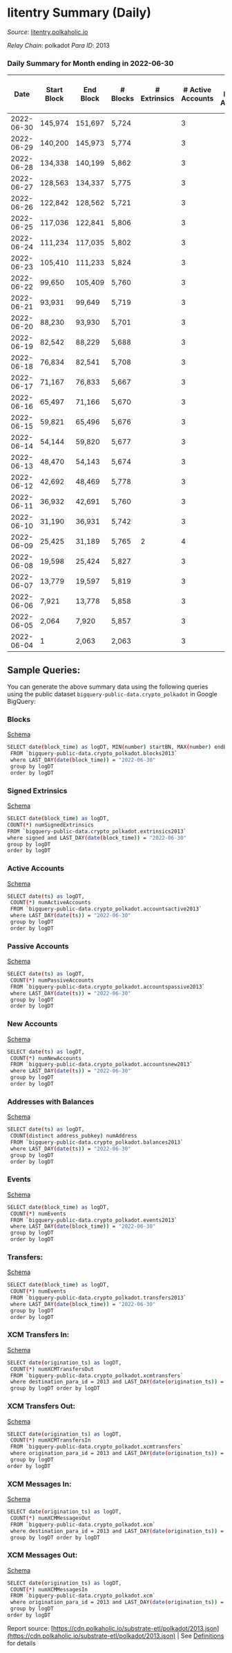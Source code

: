 # litentry Summary (Daily)

_Source_: [litentry.polkaholic.io](https://litentry.polkaholic.io)

*Relay Chain*: polkadot
*Para ID*: 2013



### Daily Summary for Month ending in 2022-06-30


| Date    | Start Block | End Block | # Blocks | # Extrinsics | # Active Accounts | # Passive Accounts | # New Accounts | # Addresses | # Events  | # Transfers ($USD) | # XCM Transfers In ($USD) | # XCM Transfers Out ($USD) | # XCM In | # XCM Out | Issues |
|---------|-------------|-----------|----------|--------------|-------------------|--------------------|----------------|-------------|-----------|--------------------|---------------------------|----------------------------|----------|-----------|--------|
| 2022-06-30 | 145,974 | 151,697 | 5,724 |  | 3 |  |  | 16 | 11,454 |   |   |   |  |  |  |
| 2022-06-29 | 140,200 | 145,973 | 5,774 |  | 3 |  |  | 16 | 11,552 |   |   |   |  |  |  |
| 2022-06-28 | 134,338 | 140,199 | 5,862 |  | 3 |  |  | 16 | 11,727 |   |   |   |  |  |  |
| 2022-06-27 | 128,563 | 134,337 | 5,775 |  | 3 |  |  | 16 | 11,553 |   |   |   |  |  |  |
| 2022-06-26 | 122,842 | 128,562 | 5,721 |  | 3 |  |  | 16 | 11,445 |   |   |   |  |  |  |
| 2022-06-25 | 117,036 | 122,841 | 5,806 |  | 3 |  |  | 16 | 11,615 |   |   |   |  |  |  |
| 2022-06-24 | 111,234 | 117,035 | 5,802 |  | 3 |  |  | 16 | 11,608 |   |   |   |  |  |  |
| 2022-06-23 | 105,410 | 111,233 | 5,824 |  | 3 |  |  | 16 | 11,651 |   |   |   |  |  |  |
| 2022-06-22 | 99,650 | 105,409 | 5,760 |  | 3 |  |  | 16 | 11,526 |   |   |   |  |  |  |
| 2022-06-21 | 93,931 | 99,649 | 5,719 |  | 3 |  |  | 16 | 11,441 |   |   |   |  |  |  |
| 2022-06-20 | 88,230 | 93,930 | 5,701 |  | 3 |  |  | 16 | 11,405 |   |   |   |  |  |  |
| 2022-06-19 | 82,542 | 88,229 | 5,688 |  | 3 |  |  | 16 | 11,380 |   |   |   |  |  |  |
| 2022-06-18 | 76,834 | 82,541 | 5,708 |  | 3 |  |  | 16 | 11,419 |   |   |   |  |  |  |
| 2022-06-17 | 71,167 | 76,833 | 5,667 |  | 3 |  |  | 16 | 11,337 |   |   |   |  |  |  |
| 2022-06-16 | 65,497 | 71,166 | 5,670 |  | 3 |  |  | 16 | 11,343 |   |   |   |  |  |  |
| 2022-06-15 | 59,821 | 65,496 | 5,676 |  | 3 |  |  | 16 | 11,355 |   |   |   |  |  |  |
| 2022-06-14 | 54,144 | 59,820 | 5,677 |  | 3 |  |  | 16 | 11,357 |   |   |   |  |  |  |
| 2022-06-13 | 48,470 | 54,143 | 5,674 |  | 3 |  |  | 16 | 11,355 |   |   |   |  |  |  |
| 2022-06-12 | 42,692 | 48,469 | 5,778 |  | 3 |  |  | 16 | 11,559 |   |   |   |  |  |  |
| 2022-06-11 | 36,932 | 42,691 | 5,760 |  | 3 |  |  | 16 | 11,523 |   |   |   |  |  |  |
| 2022-06-10 | 31,190 | 36,931 | 5,742 |  | 3 |  |  | 16 | 11,487 |   |   |   |  |  |  |
| 2022-06-09 | 25,425 | 31,189 | 5,765 | 2 | 4 |  |  | 16 | 11,543 |   |   |   |  |  |  |
| 2022-06-08 | 19,598 | 25,424 | 5,827 |  | 3 |  |  | 16 | 11,658 |   |   |   |  |  |  |
| 2022-06-07 | 13,779 | 19,597 | 5,819 |  | 3 |  |  | 16 | 11,641 |   |   |   |  |  |  |
| 2022-06-06 | 7,921 | 13,778 | 5,858 |  | 3 |  |  | 16 | 11,719 |   |   |   |  |  |  |
| 2022-06-05 | 2,064 | 7,920 | 5,857 |  | 3 |  |  | 16 | 11,717 |   |   |   |  |  |  |
| 2022-06-04 | 1 | 2,063 | 2,063 |  | 3 |  |  | 16 | 4,127 |   |   |   |  |  |  |

## Sample Queries:
You can generate the above summary data using the following queries using the public dataset `bigquery-public-data.crypto_polkadot` in Google BigQuery:


### Blocks 

[Schema](https://github.com/colorfulnotion/substrate-etl/blob/main/schema/blocks.json)

```bash
SELECT date(block_time) as logDT, MIN(number) startBN, MAX(number) endBN, COUNT(*) numBlocks 
 FROM `bigquery-public-data.crypto_polkadot.blocks2013`  
 where LAST_DAY(date(block_time)) = "2022-06-30" 
 group by logDT 
 order by logDT
```

### Signed Extrinsics 

[Schema](https://github.com/colorfulnotion/substrate-etl/blob/main/schema/extrinsics.json)

```bash
SELECT date(block_time) as logDT, 
COUNT(*) numSignedExtrinsics 
FROM `bigquery-public-data.crypto_polkadot.extrinsics2013`  
where signed and LAST_DAY(date(block_time)) = "2022-06-30" 
group by logDT 
order by logDT
```

### Active Accounts 

[Schema](https://github.com/colorfulnotion/substrate-etl/blob/main/schema/accountsactive.json)

```bash
SELECT date(ts) as logDT, 
 COUNT(*) numActiveAccounts 
 FROM `bigquery-public-data.crypto_polkadot.accountsactive2013` 
 where LAST_DAY(date(ts)) = "2022-06-30" 
 group by logDT 
 order by logDT
```

### Passive Accounts 

[Schema](https://github.com/colorfulnotion/substrate-etl/blob/main/schema/accountspassive.json)

```bash
SELECT date(ts) as logDT, 
 COUNT(*) numPassiveAccounts 
 FROM `bigquery-public-data.crypto_polkadot.accountspassive2013` 
 where LAST_DAY(date(ts)) = "2022-06-30" 
 group by logDT 
 order by logDT
```

### New Accounts 

[Schema](https://github.com/colorfulnotion/substrate-etl/blob/main/schema/accountsnew.json)

```bash
SELECT date(ts) as logDT, 
 COUNT(*) numNewAccounts 
 FROM `bigquery-public-data.crypto_polkadot.accountsnew2013` 
 where LAST_DAY(date(ts)) = "2022-06-30" 
 group by logDT
 order by logDT
```

### Addresses with Balances 

[Schema](https://github.com/colorfulnotion/substrate-etl/blob/main/schema/balances.json)

```bash
SELECT date(ts) as logDT,
 COUNT(distinct address_pubkey) numAddress 
 FROM `bigquery-public-data.crypto_polkadot.balances2013` 
 where LAST_DAY(date(ts)) = "2022-06-30" 
 group by logDT 
 order by logDT
```

### Events 

[Schema](https://github.com/colorfulnotion/substrate-etl/blob/main/schema/events.json)

```bash
SELECT date(block_time) as logDT, 
 COUNT(*) numEvents 
 FROM `bigquery-public-data.crypto_polkadot.events2013` 
 where LAST_DAY(date(block_time)) = "2022-06-30" 
 group by logDT 
 order by logDT
```

### Transfers:

[Schema](https://github.com/colorfulnotion/substrate-etl/blob/main/schema/transfers.json)

```bash
SELECT date(block_time) as logDT, 
 COUNT(*) numEvents 
 FROM `bigquery-public-data.crypto_polkadot.transfers2013` 
 where LAST_DAY(date(block_time)) = "2022-06-30" 
 group by logDT 
 order by logDT
```

### XCM Transfers In: 

[Schema](https://github.com/colorfulnotion/substrate-etl/blob/main/schema/xcmtransfers.json)

```bash
SELECT date(origination_ts) as logDT, 
 COUNT(*) numXCMTransfersOut 
 FROM `bigquery-public-data.crypto_polkadot.xcmtransfers` 
 where destination_para_id = 2013 and LAST_DAY(date(origination_ts)) = "2022-06-30" 
 group by logDT order by logDT
```

### XCM Transfers Out: 

[Schema](https://github.com/colorfulnotion/substrate-etl/blob/main/schema/xcmtransfers.json)

```bash
SELECT date(origination_ts) as logDT, 
 COUNT(*) numXCMTransfersIn 
 FROM `bigquery-public-data.crypto_polkadot.xcmtransfers` 
 where origination_para_id = 2013 and LAST_DAY(date(origination_ts)) = "2022-06-30" 
 group by logDT 
order by logDT
```

### XCM Messages In: 

[Schema](https://github.com/colorfulnotion/substrate-etl/blob/main/schema/xcm.json)

```bash
SELECT date(origination_ts) as logDT, 
 COUNT(*) numXCMMessagesOut 
 FROM `bigquery-public-data.crypto_polkadot.xcm` 
 where destination_para_id = 2013 and LAST_DAY(date(origination_ts)) = "2022-06-30" 
 group by logDT order by logDT
```

### XCM Messages Out: 

[Schema](https://github.com/colorfulnotion/substrate-etl/blob/main/schema/xcm.json)

```bash
SELECT date(origination_ts) as logDT, 
 COUNT(*) numXCMMessagesIn 
 FROM `bigquery-public-data.crypto_polkadot.xcm` 
 where origination_para_id = 2013 and LAST_DAY(date(origination_ts)) = "2022-06-30" 
 group by logDT 
order by logDT
```


Report source: [https://cdn.polkaholic.io/substrate-etl/polkadot/2013.json](https://cdn.polkaholic.io/substrate-etl/polkadot/2013.json) | See [Definitions](/DEFINITIONS.md) for details
